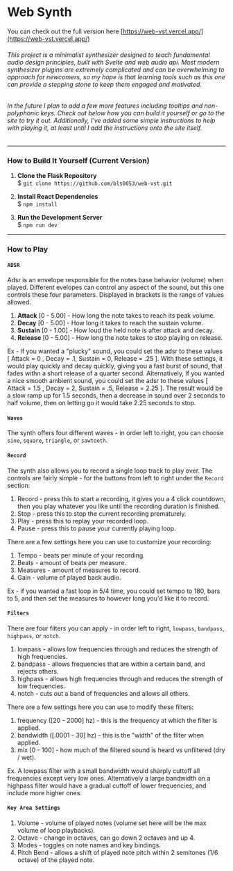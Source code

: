 # Web Synth
You can check out the full version here [https://web-vst.vercel.app/](https://web-vst.vercel.app/)
###### This project is a minimalist synthesizer designed to teach fundamental audio design principles, built with Svelte and web audio api. Most modern synthesizer plugins are extremely complicated and can be overwhelming to approach for newcomers, so my hope is that learning tools such as this one can provide a stepping stone to keep them engaged and motivated.
###### In the future I plan to add a few more features including tooltips and non-polyphonic keys. Check out below how you can build it yourself or go to the site to try it out. Additionally, I've added some simple instructions to help with playing it, at least until I add the instructions onto the site itself.
---
### How to Build It Yourself (Current Version)
1. **Clone the Flask Repository**\
    $ `git clone https://github.com/bls0053/web-vst.git`

2. **Install React Dependencies**\
    $ `npm install`

3. **Run the Development Server**\
    $ `npm run dev`
---
### How to Play

#### `ADSR`
Adsr is an envelope responsible for the notes base behavior (volume) when played. Different evelopes can control any aspect of the sound, but this one controls these four parameters. Displayed in brackets is the range of values allowed.
1. **Attack** [0 - 5.00] - How long the note takes to reach its peak volume.
2. **Decay** [0 - 5.00] - How long it takes to reach the sustain volume.
3. **Sustain** [0 - 1.00] - How loud the held note is after attack and decay.
4. **Release** [0 - 5.00] - How long the note takes to stop playing on release.

Ex - If you wanted a "plucky" sound, you could set the adsr to these values [ Attack = 0 , Decay = .1, Sustain = 0, Release = .25 ]. With these settings, it would play quickly and decay quickly, giving you a fast burst of sound, that fades withn a short release of a quarter second. Alternatively, If you wanted a nice smooth ambient sound, you could set the adsr to these values [ Attack = 1.5 , Decay = 2, Sustain = .5, Release = 2.25 ]. The result would be a slow ramp up for 1.5 seconds, then a decrease in sound over 2 seconds to half volume, then on letting go it would take 2.25 seconds to stop. 

#### `Waves`
The synth offers four different waves - in order left to right, you can choose `sine`, `square`, `triangle`, or `sawtooth`.

#### `Record`
The synth also allows you to record a single loop track to play over. The controls are fairly simple - for the buttons from left to right under the `Record` section:
1. Record - press this to start a recording, it gives you a 4 click countdown, then you play whatever you like until the recording duration is finished.
2. Stop - press this to stop the current recording prematurely.
3. Play - press this to replay your recorded loop.
4. Pause - press this to pause your currently playing loop.

There are a few settings here you can use to customize your recording:
1. Tempo - beats per minute of your recording.
2. Beats - amount of beats per measure.
3. Measures - amount of measures to record.
4. Gain - volume of played back audio.

Ex - if you wanted a fast loop in 5/4 time, you could set tempo to 180, bars to 5, and then set the measures to however long you'd like it to record.

#### `Filters`
There are four filters you can apply - in order left to right, `lowpass`, `bandpass`, `highpass`, or `notch`.
1. lowpass - allows low frequencies through and reduces the strength of high frequencies.
2. bandpass - allows frequencies that are within a certain band, and rejects others.
3. highpass - allows high frequencies through and reduces the strength of low frequencies.
4. notch - cuts out a band of frequencies and allows all others.

There are a few settings here you can use to modify these filters:
1. frequency ([20 - 2000] hz) - this is the frequency at which the filter is applied.
2. bandwidth ([.0001 - 30] hz) - this is the "width" of the filter when applied.
3. mix [0 - 100] - how much of the filtered sound is heard vs unfiltered (dry / wet).

Ex. A lowpass filter with a small bandwidth would sharply cuttoff all frequencies except very low ones. Alternatively a large bandwidth on a highpass filter would have a gradual cuttoff of lower frequencies, and include more higher ones.

#### `Key Area Settings`
1. Volume - volume of played notes (volume set here will be the max volume of loop playbacks).
2. Octave - change in octaves, can go down 2 octaves and up 4.
3. Modes - toggles on note names and key bindings.
4. Pitch Bend - allows a shift of played note pitch within 2 semitones (1/6 octave) of the played note.






























